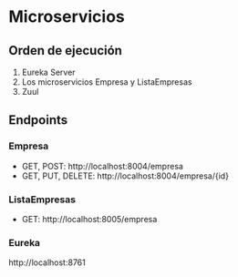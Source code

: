 # Microservicios

## Orden de ejecución
 1. Eureka Server
 2. Los microservicios Empresa y ListaEmpresas
 3. Zuul

## Endpoints

### Empresa

* GET, POST: http://localhost:8004/empresa
* GET, PUT, DELETE: http://localhost:8004/empresa/{id}

### ListaEmpresas

* GET: http://localhost:8005/empresa

### Eureka

http://localhost:8761
